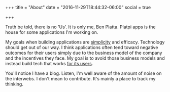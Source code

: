 +++
title = "About"
date = "2016-11-29T18:44:32-06:00"
social = true

+++

Truth be told, there is no 'Us'. It is only me, Ben Platta. Platpi apps is the house for some applications I'm working on.

My goals when building applications are [simplicity](https://www.infoq.com/presentations/Simple-Made-Easy) and efficacy. Technology should get out of our way. I think applications often tend toward negative outcomes for their users simply due to the business model of the company and the incentives they face. My goal is to avoid those business models and instead build tech that works [for its users](https://www.calmtech.com).

You'll notice I have a blog. Listen, I'm well aware of the amount of noise on the interwebs. I don't mean to contribute. It's mainly a place to track my thinking.